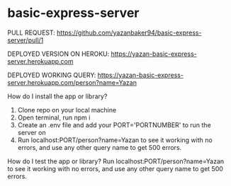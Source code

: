 # basic-express-server


PULL REQUEST: 
https://github.com/yazanbaker94/basic-express-server/pull/1

DEPLOYED VERSION ON HEROKU:
https://yazan-basic-express-server.herokuapp.com

DEPLOYED WORKING QUERY:
https://yazan-basic-express-server.herokuapp.com/person?name=Yazan



How do I install the app or library?
1. Clone repo on your local machine
2. Open terminal, run npm i
3. Create an .env file and add your PORT='PORTNUMBER' to run the server on
4. Run localhost:PORT/person?name=Yazan to see it working with no errors, and use any other query name to get 500 errors.


How do I test the app or library?
 Run localhost:PORT/person?name=Yazan to see it working with no errors, and use any other query name to get 500 errors.
 
